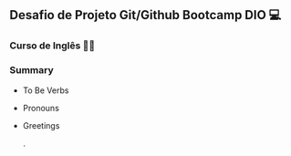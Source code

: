 ## Desafio de Projeto Git/Github Bootcamp DIO :computer:

### Curso de Inglês :guardsman:

### Summary



- To Be Verbs

- Pronouns

- Greetings

  .





